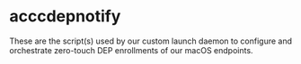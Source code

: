 # acccdepnotify
These are the script(s) used by our custom launch daemon to configure and orchestrate zero-touch DEP enrollments of our macOS endpoints.
